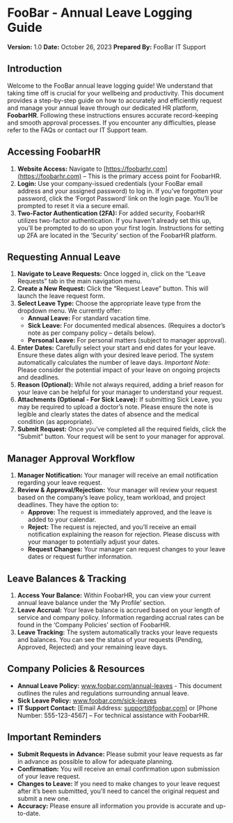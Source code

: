# FooBar - Annual Leave Logging Guide

**Version:** 1.0
**Date:** October 26, 2023
**Prepared By:** FooBar IT Support

## Introduction

Welcome to the FooBar annual leave logging guide!  We understand that taking time off is crucial for your wellbeing and
productivity. This document provides a step-by-step guide on how to accurately and efficiently request and manage your
annual leave through our dedicated HR platform, **FoobarHR**.  Following these instructions ensures accurate
record-keeping and smooth approval processes.  If you encounter any difficulties, please refer to the FAQs or contact our
IT Support team.

## Accessing FoobarHR

1. **Website Access:** Navigate to [https://foobarhr.com](https://foobarhr.com) – This is the primary access point for
FoobarHR.
2. **Login:**  Use your company-issued credentials (your FooBar email address and your assigned password) to log in.  If
you’ve forgotten your password, click the ‘Forgot Password’ link on the login page. You’ll be prompted to reset it via a
secure email.
3. **Two-Factor Authentication (2FA):** For added security, FoobarHR utilizes two-factor authentication. If you haven't
already set this up, you’ll be prompted to do so upon your first login. Instructions for setting up 2FA are located in the
‘Security’ section of the FoobarHR platform.


## Requesting Annual Leave

1. **Navigate to Leave Requests:** Once logged in, click on the “Leave Requests” tab in the main navigation menu.
2. **Create a New Request:** Click the “Request Leave” button. This will launch the leave request form.
3. **Select Leave Type:** Choose the appropriate leave type from the dropdown menu. We currently offer:
   * **Annual Leave:** For standard vacation time.
   * **Sick Leave:**  For documented medical absences. (Requires a doctor’s note as per company policy – details below).
   * **Personal Leave:** For personal matters (subject to manager approval).
4. **Enter Dates:**  Carefully select your start and end dates for your leave. Ensure these dates align with your desired
leave period.  The system automatically calculates the number of leave days. *Important Note:* Please consider the
potential impact of your leave on ongoing projects and deadlines.
5. **Reason (Optional):** While not always required, adding a brief reason for your leave can be helpful for your manager
to understand your request.
6. **Attachments (Optional - For Sick Leave):** If submitting Sick Leave, you may be required to upload a doctor’s note.
Please ensure the note is legible and clearly states the dates of absence and the medical condition (as appropriate).
7. **Submit Request:** Once you’ve completed all the required fields, click the “Submit” button.  Your request will be
sent to your manager for approval.


## Manager Approval Workflow

1. **Manager Notification:** Your manager will receive an email notification regarding your leave request.
2. **Review & Approval/Rejection:**  Your manager will review your request based on the company’s leave policy, team
workload, and project deadlines. They have the option to:
   * **Approve:** The request is immediately approved, and the leave is added to your calendar.
   * **Reject:**  The request is rejected, and you’ll receive an email notification explaining the reason for rejection.
Please discuss with your manager to potentially adjust your dates.
   * **Request Changes:** Your manager can request changes to your leave dates or request further information.



## Leave Balances & Tracking

1. **Access Your Balance:** Within FoobarHR, you can view your current annual leave balance under the ‘My Profile’
section.
2. **Leave Accrual:**  Your leave balance is accrued based on your length of service and company policy.
Information regarding accrual rates can be found in the ‘Company Policies’ section of FoobarHR.
3. **Leave Tracking:** The system automatically tracks your leave requests and balances. You can see the status of your
requests (Pending, Approved, Rejected) and your remaining leave days.

## Company Policies & Resources

* **Annual Leave Policy:** www.foobar.com/annual-leaves - This document outlines the rules and
regulations surrounding annual leave.
* **Sick Leave Policy:** www.foobar.com/sick-leaves
* **IT Support Contact:**  [Email Address: support@foobar.com] or [Phone Number: 555-123-4567] –  For technical assistance
with FoobarHR.



## Important Reminders

* **Submit Requests in Advance:**  Please submit your leave requests as far in advance as possible to allow for adequate
planning.
* **Confirmation:**  You will receive an email confirmation upon submission of your leave request.
* **Changes to Leave:**  If you need to make changes to your leave request after it’s been submitted, you’ll need to
cancel the original request and submit a new one.
* **Accuracy:** Please ensure all information you provide is accurate and up-to-date.

